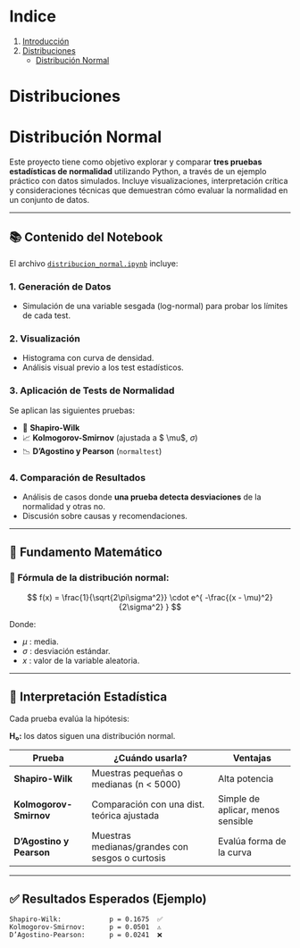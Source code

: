 # Indice

1. [Introducción](#introducción)
2. [Distribuciones](#distribuciones-analizadas)
    - [Distribución Normal](#Distribución-Normal)

# Distribuciones

# Distribución Normal

Este proyecto tiene como objetivo explorar y comparar **tres pruebas estadísticas de normalidad** utilizando Python, a través de un ejemplo práctico con datos simulados. Incluye visualizaciones, interpretación crítica y consideraciones técnicas que demuestran cómo evaluar la normalidad en un conjunto de datos.

---

## 📚 Contenido del Notebook

El archivo [`distribucion_normal.ipynb`](./distribucion_normal.ipynb) incluye:

### 1. **Generación de Datos**
- Simulación de una variable sesgada (log-normal) para probar los límites de cada test.

### 2. **Visualización**
- Histograma con curva de densidad.
- Análisis visual previo a los test estadísticos.

### 3. **Aplicación de Tests de Normalidad**
Se aplican las siguientes pruebas:
- 📏 **Shapiro-Wilk**
- 📈 **Kolmogorov-Smirnov** (ajustada a $ \mu$, $\sigma$)
- 📉 **D’Agostino y Pearson** (`normaltest`)

### 4. **Comparación de Resultados**
- Análisis de casos donde **una prueba detecta desviaciones** de la normalidad y otras no.
- Discusión sobre causas y recomendaciones.

---

## 🧠 Fundamento Matemático

### 📌 Fórmula de la distribución normal:

$$
f(x) = \frac{1}{\sqrt{2\pi\sigma^2}} \cdot e^{ -\frac{(x - \mu)^2}{2\sigma^2} }
$$

Donde:
- $\mu$ : media.
- $\sigma$ : desviación estándar.
- $x$ : valor de la variable aleatoria.

---

## 🧪 Interpretación Estadística

Cada prueba evalúa la hipótesis:

**H₀:** los datos siguen una distribución normal.

| Prueba                    | ¿Cuándo usarla?                                   | Ventajas                             |
|--------------------------|----------------------------------------------------|--------------------------------------|
| **Shapiro-Wilk**         | Muestras pequeñas o medianas (n < 5000)            | Alta potencia                        |
| **Kolmogorov-Smirnov**   | Comparación con una dist. teórica ajustada         | Simple de aplicar, menos sensible    |
| **D’Agostino y Pearson** | Muestras medianas/grandes con sesgos o curtosis    | Evalúa forma de la curva             |

---

## ✅ Resultados Esperados (Ejemplo)

```text
Shapiro-Wilk:            p = 0.1675  ✅
Kolmogorov-Smirnov:      p = 0.0501  ⚠️
D’Agostino-Pearson:      p = 0.0241  ❌
